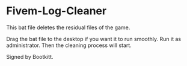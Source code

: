 # Fivem-Log-Cleaner
This bat file deletes the residual files of the game.

Drag the bat file to the desktop if you want it to run smoothly. Run it as administrator. Then the cleaning process will start.

Signed by Bootkitt.
